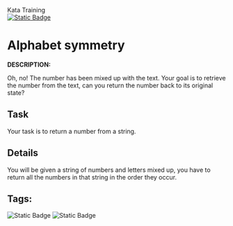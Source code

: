 Kata Training <br>
[![Static Badge](https://img.shields.io/badge/7kyu%20-%20black?style=flat&logo=codewars&labelColor=B1361E&color=black)](Javascript/7kyu)

# Alphabet symmetry

**DESCRIPTION:**

Oh, no! The number has been mixed up with the text. Your goal is to retrieve the number from the text, can you return the number back to its original state?

## Task

Your task is to return a number from a string.

## Details

You will be given a string of numbers and letters mixed up, you have to return all the numbers in that string in the order they occur.

## Tags:

![Static Badge](https://img.shields.io/badge/fundamentals%20-%20purple?style=plastic) ![Static Badge](https://img.shields.io/badge/strings%20-%20blue?style=plastic) 

